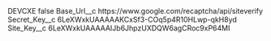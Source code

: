 <?xml version="1.0" encoding="UTF-8"?>
<CustomMetadata xmlns="http://soap.sforce.com/2006/04/metadata" xmlns:xsi="http://www.w3.org/2001/XMLSchema-instance" xmlns:xsd="http://www.w3.org/2001/XMLSchema">
    <label>DEVCXE</label>
    <protected>false</protected>
    <values>
        <field>Base_Url__c</field>
        <value xsi:type="xsd:string">https://www.google.com/recaptcha/api/siteverify</value>
    </values>
    <values>
        <field>Secret_Key__c</field>
        <value xsi:type="xsd:string">6LeXWxkUAAAAAKCxSf3-COq5p4R10HLwp-qkH8yd</value>
    </values>
    <values>
        <field>Site_Key__c</field>
        <value xsi:type="xsd:string">6LeXWxkUAAAAAIJb6JhpzUXDQW6agCRoc9xP64MI</value>
    </values>
</CustomMetadata>
